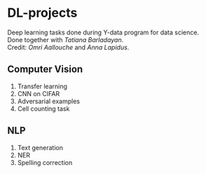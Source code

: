 # DL-projects
Deep learning tasks done during Y-data program for data science.   
Done together with *Tatiana Barladayan*.    
Credit: *Omri Aallouche* and *Anna Lapidus*.


## Computer Vision
1. Transfer learning
2. CNN on CIFAR
3. Adversarial examples
4. Cell counting task
   
## NLP 
1. Text generation
2. NER
3. Spelling correction
